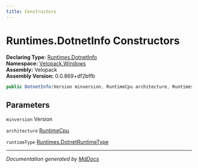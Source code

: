 ```yaml
---
title: Constructors
---
```

<!--  
  <auto-generated>   
    The contents of this file were generated by a tool.  
    Changes to this file may be list if the file is regenerated  
  </auto-generated>   
-->

# Runtimes.DotnetInfo Constructors

**Declaring Type:** [Runtimes.DotnetInfo](../index.md)  
**Namespace:** [Velopack.Windows](../../../index.md)  
**Assembly:** Velopack  
**Assembly Version:** 0.0.869+df2bffb

```csharp
public DotnetInfo(Version minversion, RuntimeCpu architecture, Runtimes.DotnetRuntimeType runtimeType = Runtimes.DotnetRuntimeType.WindowsDesktop);
```

## Parameters

`minversion`  Version

`architecture`  [RuntimeCpu](../../../../RuntimeCpu/index.md)

`runtimeType`  [Runtimes.DotnetRuntimeType](../../DotnetRuntimeType/index.md)

___

*Documentation generated by [MdDocs](https://github.com/ap0llo/mddocs)*
